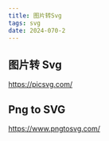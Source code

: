 ```yaml
---
title: 图片转Svg
tags: svg
date: 2024-070-2
---
```


## 图片转 Svg

https://picsvg.com/


## Png to SVG

https://www.pngtosvg.com/